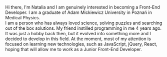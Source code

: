 Hi there, I'm Natalia and I am genuinely interested in becoming a Front-End Developer.
I am a graduate of Adam Mickiewicz University in Poznań in Medical Physics. <br> I am a person who has always loved science, solving puzzles and searching out of the box solutions. My friend instilled programming in me 4 years ago. It was just a hobby back then, but it evolved into something more and I decided to develop in this field. At the moment, most of my attention is focused on learning new technologies, such as JavaScript, jQuery, React, hoping that will allow me to work as a Junior Front-End Developer. 




<!--
**sosnierz/sosnierz** is a ✨ _special_ ✨ repository because its `README.md` (this file) appears on your GitHub profile.
